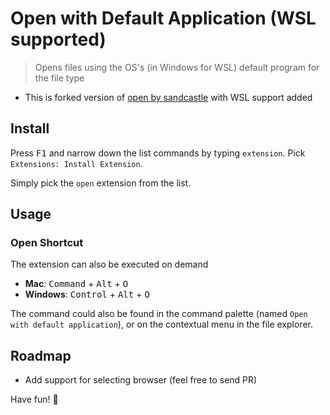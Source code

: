 # Open with Default Application (WSL supported)

> Opens files using the OS's (in Windows for WSL) default program for the file type

 - This is forked version of [open by sandcastle](https://marketplace.visualstudio.com/items?itemName=sandcastle.vscode-open) with WSL support added

## Install

Press <kbd>F1</kbd> and narrow down the list commands by typing `extension`. Pick `Extensions: Install Extension`.

Simply pick the `open` extension from the list.

## Usage

### Open Shortcut

The extension can also be executed on demand

- **Mac**: <kbd>Command</kbd> + <kbd>Alt</kbd> + <kbd>O</kbd>
- **Windows**: <kbd>Control</kbd> + <kbd>Alt</kbd> + <kbd>O</kbd>

The command could also be found in the command palette (named `Open with default application`), or on the contextual menu in the file explorer.

## Roadmap

- Add support for selecting browser (feel free to send PR)

Have fun! :beers:
